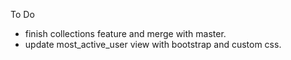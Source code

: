 To Do
- finish collections feature and merge with master.
- update most_active_user view with bootstrap and custom css.
